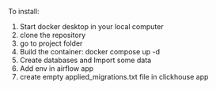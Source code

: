 To install:
1. Start docker desktop in your local computer
2. clone the repository
3. go to project folder
4. Build the container: docker compose up -d
5. Create databases and Import some data
6. Add env in airflow app
7. create empty applied_migrations.txt file in clickhouse app
